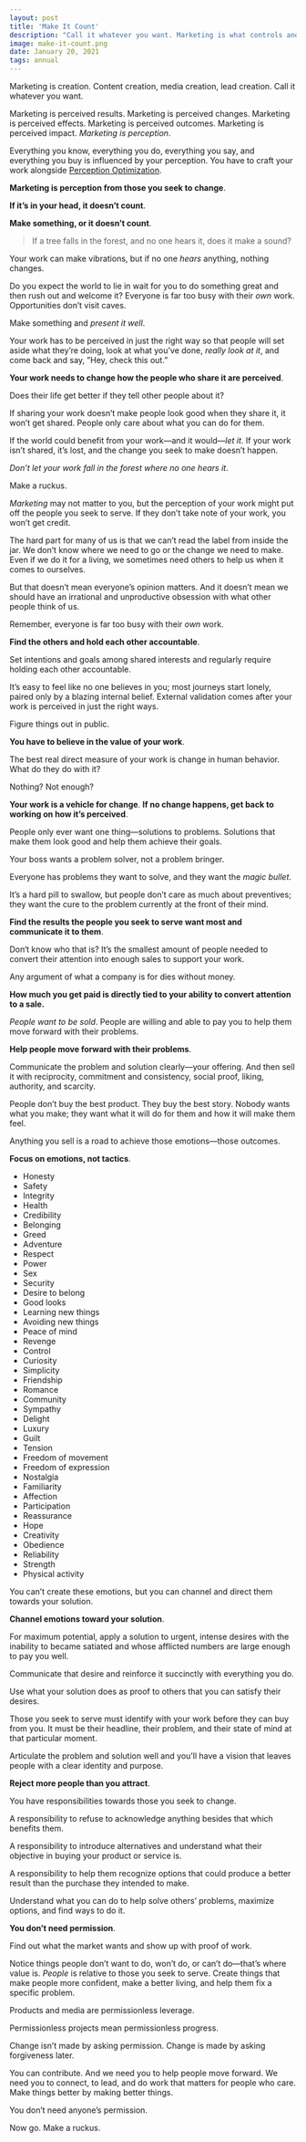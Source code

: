 ```yaml
---
layout: post
title: 'Make It Count'
description: "Call it whatever you want. Marketing is what controls and expands your reach, your impact, your outcomes, your effects, your changes, and your results."
image: make-it-count.png
date: January 20, 2021
tags: annual
---
```


Marketing is creation. Content creation, media creation, lead creation. Call it whatever you want.

Marketing is perceived results. Marketing is perceived changes. Marketing is perceived effects. Marketing is perceived outcomes. Marketing is perceived impact. *Marketing is perception*.

Everything you know, everything you do, everything you say, and everything you buy is influenced by your perception. You have to craft your work alongside [Perception Optimization](https://lukasmurdock.com/perception-optimization/).

**Marketing is perception from those you seek to change**.

**If it’s in your head, it doesn’t count**.

**Make something, or it doesn’t count**.

> If a tree falls in the forest, and no one hears it, does it make a sound?

Your work can make vibrations, but if no one *hears* anything, nothing changes.

Do you expect the world to lie in wait for you to do something great and then rush out and welcome it? Everyone is far too busy with their *own* work. Opportunities don’t visit caves.

Make something and *present it well*.

Your work has to be perceived in just the right way so that people will set aside what they’re doing, look at what you’ve done, *really look at it*, and come back and say, ”Hey, check this out.”

**Your work needs to change how the people who share it are perceived**.

Does their life get better if they tell other people about it?

If sharing your work doesn’t make people look good when they share it, it won’t get shared. People only care about what you can do for them.

If the world could benefit from your work—and it would—*let it*. If your work isn’t shared, it’s lost, and the change you seek to make doesn’t happen.

*Don’t let your work fall in the forest where no one hears it*.

Make a ruckus.

*Marketing* may not matter to you, but the perception of your work might put off the people you seek to serve. If they don’t take note of your work, you won’t get credit.

The hard part for many of us is that we can’t read the label from inside the jar. We don’t know where we need to go or the change we need to make. Even if we do it for a living, we sometimes need others to help us when it comes to ourselves.

But that doesn’t mean everyone’s opinion matters. And it doesn’t mean we should have an irrational and unproductive obsession with what other people think of us.

Remember, everyone is far too busy with their *own* work.

**Find the others and hold each other accountable**.

Set intentions and goals among shared interests and regularly require holding each other accountable.

It’s easy to feel like no one believes in you; most journeys start lonely, paired only by a blazing internal belief. External validation comes after your work is perceived in just the right ways.

Figure things out in public.

**You have to believe in the value of your work**.

The best real direct measure of your work is change in human behavior. What do they do with it?

Nothing? Not enough? 

**Your work is a vehicle for change**. **If no change happens, get back to working on how it’s perceived**.

People only ever want one thing—solutions to problems. Solutions that make them look good and help them achieve their goals.

Your boss wants a problem solver, not a problem bringer.

Everyone has problems they want to solve, and they want the *magic bullet*.

It’s a hard pill to swallow, but people don’t care as much about preventives; they want the cure to the problem currently at the front of their mind.

**Find the results the people you seek to serve want most and communicate it to them**.

Don‘t know who that is? It’s the smallest amount of people needed to convert their attention into enough sales to support your work.

Any argument of what a company is for dies without money.

**How much you get paid is directly tied to your ability to convert attention to a sale.**

*People want to be sold*. People are willing and able to pay you to help them move forward with their problems.

**Help people move forward with their problems**.

Communicate the problem and solution clearly—your offering. And then sell it with reciprocity, commitment and consistency, social proof, liking, authority, and scarcity.

People don’t buy the best product. They buy the best story. Nobody wants what you make; they want what it will do for them and how it will make them feel.

Anything you sell is a road to achieve those emotions—those outcomes.

**Focus on emotions, not tactics**.

- Honesty
- Safety
- Integrity
- Health
- Credibility
- Belonging
- Greed
- Adventure
- Respect
- Power
- Sex
- Security
- Desire to belong
- Good looks
- Learning new things
- Avoiding new things
- Peace of mind
- Revenge
- Control
- Curiosity
- Simplicity
- Friendship
- Romance
- Community
- Sympathy
- Delight
- Luxury
- Guilt
- Tension
- Freedom of movement
- Freedom of expression
- Nostalgia
- Familiarity
- Affection
- Participation
- Reassurance
- Hope
- Creativity
- Obedience
- Reliability
- Strength
- Physical activity

You can’t create these emotions, but you can channel and direct them towards your solution.

**Channel emotions toward your solution**.

For maximum potential, apply a solution to urgent, intense desires with the inability to became satiated and whose afflicted numbers are large enough to pay you well.

Communicate that desire and reinforce it succinctly with everything you do.

Use what your solution does as proof to others that you can satisfy their desires.

Those you seek to serve must identify with your work before they can buy from you. It must be their headline, their problem, and their state of mind at that particular moment.

Articulate the problem and solution well and you’ll have a vision that leaves people with a clear identity and purpose.

**Reject more people than you attract**.

You have responsibilities towards those you seek to change.

A responsibility to refuse to acknowledge anything besides that which benefits them.

A responsibility to introduce alternatives and understand what their objective in buying your product or service is.

A responsibility to help them recognize options that could produce a better result than the purchase they intended to make.

Understand what you can do to help solve others’ problems, maximize options, and find ways to do it.

**You don’t need permission**.

Find out what the market wants and show up with proof of work.

Notice things people don’t want to do, won’t do, or can’t do—that’s where value is. *People* is relative to those you seek to serve. Create things that make people more confident, make a better living, and help them fix a specific problem.

Products and media are permissionless leverage.

Permissionless projects mean permissionless progress.

Change isn’t made by asking permission. Change is made by asking forgiveness later.

You can contribute. And we need you to help people move forward. We need you to connect, to lead, and do work that matters for people who care. Make things better by making better things.

You don’t need anyone’s permission.

Now go. Make a ruckus.